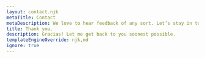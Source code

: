 ```yaml
---
layout: contact.njk
metaTitle: Contact
metaDescription: We love to hear feedback of any sort. Let’s stay in touch.
title: Thank you.
description: Gracias! Let me get back to you soonest possible.
templateEngineOverride: njk,md
ignore: true
---
```

